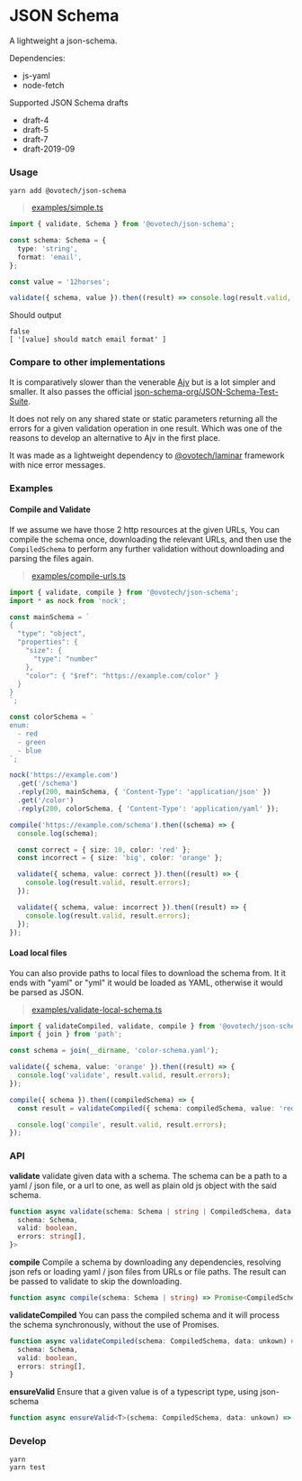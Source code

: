 # JSON Schema

A lightweight a json-schema.

Dependencies:

- js-yaml
- node-fetch

Supported JSON Schema drafts

- draft-4
- draft-5
- draft-7
- draft-2019-09

### Usage

```shell
yarn add @ovotech/json-schema
```

> [examples/simple.ts](examples/simple.ts)

```typescript
import { validate, Schema } from '@ovotech/json-schema';

const schema: Schema = {
  type: 'string',
  format: 'email',
};

const value = '12horses';

validate({ schema, value }).then((result) => console.log(result.valid, result.errors));
```

Should output

```
false
[ '[value] should match email format' ]
```

### Compare to other implementations

It is comparatively slower than the venerable [Ajv](https://github.com/epoberezkin/ajv) but is a lot simpler and smaller. It also passes the official [json-schema-org/JSON-Schema-Test-Suite](https://github.com/json-schema-org/JSON-Schema-Test-Suite).

It does not rely on any shared state or static parameters returning all the errors for a given validation operation in one result. Which was one of the reasons to develop an alternative to Ajv in the first place.

It was made as a lightweight dependency to [@ovotech/laminar](https://github.com/ovotech/laminar) framework with nice error messages.

### Examples

#### Compile and Validate

If we assume we have those 2 http resources at the given URLs, You can compile the schema once, downloading the relevant URLs, and then use the `CompiledSchema` to perform any further validation without downloading and parsing the files again.

> [examples/compile-urls.ts](examples/compile-urls.ts)

```typescript
import { validate, compile } from '@ovotech/json-schema';
import * as nock from 'nock';

const mainSchema = `
{
  "type": "object",
  "properties": {
    "size": {
      "type": "number"
    },
    "color": { "$ref": "https://example.com/color" }
  }
}
`;

const colorSchema = `
enum:
  - red
  - green
  - blue
`;

nock('https://example.com')
  .get('/schema')
  .reply(200, mainSchema, { 'Content-Type': 'application/json' })
  .get('/color')
  .reply(200, colorSchema, { 'Content-Type': 'application/yaml' });

compile('https://example.com/schema').then((schema) => {
  console.log(schema);

  const correct = { size: 10, color: 'red' };
  const incorrect = { size: 'big', color: 'orange' };

  validate({ schema, value: correct }).then((result) => {
    console.log(result.valid, result.errors);
  });

  validate({ schema, value: incorrect }).then((result) => {
    console.log(result.valid, result.errors);
  });
});
```

#### Load local files

You can also provide paths to local files to download the schema from. It it ends with "yaml" or "yml" it would be loaded as YAML, otherwise it would be parsed as JSON.

> [examples/validate-local-schema.ts](examples/validate-local-schema.ts)

```typescript
import { validateCompiled, validate, compile } from '@ovotech/json-schema';
import { join } from 'path';

const schema = join(__dirname, 'color-schema.yaml');

validate({ schema, value: 'orange' }).then((result) => {
  console.log('validate', result.valid, result.errors);
});

compile({ schema }).then((compiledSchema) => {
  const result = validateCompiled({ schema: compiledSchema, value: 'red' });

  console.log('compile', result.valid, result.errors);
});
```

### API

**validate** validate given data with a schema. The schema can be a path to a yaml / json file, or a url to one, as well as plain old js object with the said schema.

```typescript
function async validate(schema: Schema | string | CompiledSchema, data: unkown) => Promise<{
  schema: Schema,
  valid: boolean,
  errors: string[],
}>
```

**compile** Compile a schema by downloading any dependencies, resolving json refs or loading yaml / json files from URLs or file paths. The result can be passed to validate to skip the downloading.

```typescript
function async compile(schema: Schema | string) => Promise<CompiledSchema>
```

**validateCompiled** You can pass the compiled schema and it will process the schema synchronously, without the use of Promises.

```typescript
function async validateCompiled(schema: CompiledSchema, data: unkown) => {
  schema: Schema,
  valid: boolean,
  errors: string[],
}
```

**ensureValid** Ensure that a given value is of a typescript type, using json-schema

```typescript
function async ensureValid<T>(schema: CompiledSchema, data: unkown) => data as T
```

### Develop

```
yarn
yarn test
```
